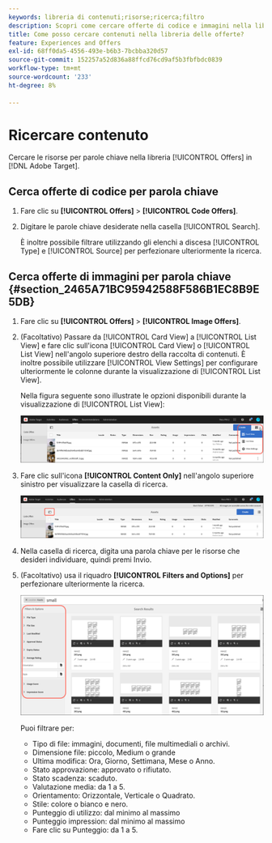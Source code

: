 ```yaml
---
keywords: libreria di contenuti;risorse;ricerca;filtro
description: Scopri come cercare offerte di codice e immagini nella libreria Adobe [!DNL Target] Offerte.
title: Come posso cercare contenuti nella libreria delle offerte?
feature: Experiences and Offers
exl-id: 68ff0da5-4556-493e-b6b3-7bcbba320d57
source-git-commit: 152257a52d836a88ffcd76cd9af5b3fbfbdc0839
workflow-type: tm+mt
source-wordcount: '233'
ht-degree: 8%

---
```


# Ricercare contenuto

Cercare le risorse per parole chiave nella libreria [!UICONTROL Offers] in [!DNL Adobe Target].

## Cerca offerte di codice per parola chiave

1. Fare clic su **[!UICONTROL Offers]** > **[!UICONTROL Code Offers]**.
1. Digitare le parole chiave desiderate nella casella [!UICONTROL Search].

   È inoltre possibile filtrare utilizzando gli elenchi a discesa [!UICONTROL Type] e [!UICONTROL Source] per perfezionare ulteriormente la ricerca.

## Cerca offerte di immagini per parola chiave {#section_2465A71BC95942588F586B1EC8B9E5DB}

1. Fare clic su **[!UICONTROL Offers]** > **[!UICONTROL Image Offers]**.

1. (Facoltativo) Passare da [!UICONTROL Card View] a [!UICONTROL List View] e fare clic sull&#39;icona [!UICONTROL Card View] o [!UICONTROL List View] nell&#39;angolo superiore destro della raccolta di contenuti. È inoltre possibile utilizzare [!UICONTROL View Settings] per configurare ulteriormente le colonne durante la visualizzazione di [!UICONTROL List View].

   Nella figura seguente sono illustrate le opzioni disponibili durante la visualizzazione di [!UICONTROL List View]:

   ![Opzioni visualizzazione elenco](/help/main/c-experiences/c-manage-content/assets/view-settings-options.png)

1. Fare clic sull&#39;icona **[!UICONTROL Content Only]** nell&#39;angolo superiore sinistro per visualizzare la casella di ricerca.

   ![Opzione Solo contenuto](/help/main/c-experiences/c-manage-content/assets/content-only.png)

1. Nella casella di ricerca, digita una parola chiave per le risorse che desideri individuare, quindi premi Invio.

1. (Facoltativo) usa il riquadro **[!UICONTROL Filters and Options]** per perfezionare ulteriormente la ricerca.

   ![Riquadro Filtro e opzioni](/help/main/c-experiences/c-manage-content/assets/filter-and-options.png)

   Puoi filtrare per:

   * Tipo di file: immagini, documenti, file multimediali o archivi.
   * Dimensione file: piccolo, Medium o grande
   * Ultima modifica: Ora, Giorno, Settimana, Mese o Anno.
   * Stato approvazione: approvato o rifiutato.
   * Stato scadenza: scaduto.
   * Valutazione media: da 1 a 5.
   * Orientamento: Orizzontale, Verticale o Quadrato.
   * Stile: colore o bianco e nero.
   * Punteggio di utilizzo: dal minimo al massimo
   * Punteggio impression: dal minimo al massimo
   * Fare clic su Punteggio: da 1 a 5.

